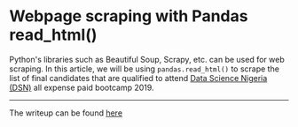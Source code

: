 # Webpage scraping with Pandas read_html()

Python's libraries such as Beautiful Soup, Scrapy, etc. can be used for web scraping. In this article, we will be using `pandas.read_html()` to scrape the list of final candidates that are qualified to attend [Data Science Nigeria (DSN)](https://www.datasciencenigeria.org/) all expense paid bootcamp 2019.

---

The writeup can be found [here](https://bit.ly/pandas_scraper)

